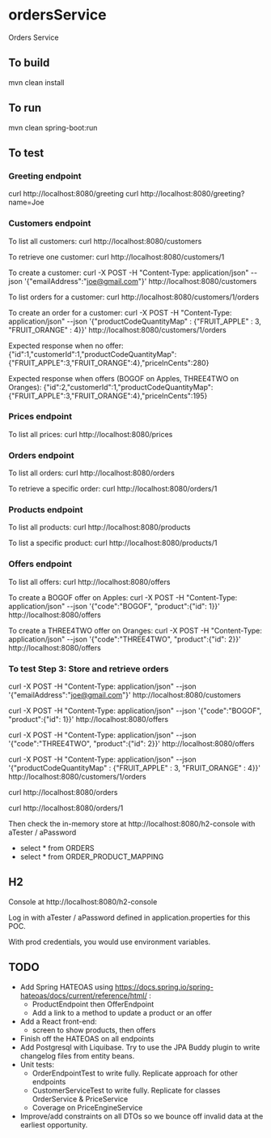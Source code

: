 # ordersService
Orders Service

## To build
mvn clean install

## To run
mvn clean spring-boot:run

## To test

### Greeting endpoint
curl http://localhost:8080/greeting
curl http://localhost:8080/greeting?name=Joe

### Customers endpoint
To list all customers:
curl http://localhost:8080/customers

To retrieve one customer:
curl http://localhost:8080/customers/1

To create a customer: 
curl -X POST -H "Content-Type: application/json" --json '{"emailAddress":"joe@gmail.com"}' http://localhost:8080/customers

To list orders for a customer: 
curl http://localhost:8080/customers/1/orders

To create an order for a customer: 
curl -X POST -H "Content-Type: application/json" --json '{"productCodeQuantityMap" : {"FRUIT_APPLE" : 3, "FRUIT_ORANGE" : 4}}' http://localhost:8080/customers/1/orders

Expected response when no offer:
{"id":1,"customerId":1,"productCodeQuantityMap":{"FRUIT_APPLE":3,"FRUIT_ORANGE":4},"priceInCents":280}

Expected response when offers (BOGOF on Apples, THREE4TWO on Oranges):
{"id":2,"customerId":1,"productCodeQuantityMap":{"FRUIT_APPLE":3,"FRUIT_ORANGE":4},"priceInCents":195}

### Prices endpoint
To list all prices: 
curl http://localhost:8080/prices

### Orders endpoint
To list all orders: 
curl http://localhost:8080/orders

To retrieve a specific order:
curl http://localhost:8080/orders/1

### Products endpoint
To list all products:
curl http://localhost:8080/products

To list a specific product:
curl http://localhost:8080/products/1

### Offers endpoint
To list all offers:
curl http://localhost:8080/offers

To create a BOGOF offer on Apples:
curl -X POST -H "Content-Type: application/json" --json '{"code":"BOGOF", "product":{"id": 1}}' http://localhost:8080/offers

To create a THREE4TWO offer on Oranges:
curl -X POST -H "Content-Type: application/json" --json '{"code":"THREE4TWO", "product":{"id": 2}}' http://localhost:8080/offers

### To test Step 3: Store and retrieve orders
curl -X POST -H "Content-Type: application/json" --json '{"emailAddress":"joe@gmail.com"}' http://localhost:8080/customers

curl -X POST -H "Content-Type: application/json" --json '{"code":"BOGOF", "product":{"id": 1}}' http://localhost:8080/offers

curl -X POST -H "Content-Type: application/json" --json '{"code":"THREE4TWO", "product":{"id": 2}}' http://localhost:8080/offers

curl -X POST -H "Content-Type: application/json" --json '{"productCodeQuantityMap" : {"FRUIT_APPLE" : 3, "FRUIT_ORANGE" : 4}}' http://localhost:8080/customers/1/orders

curl http://localhost:8080/orders

curl http://localhost:8080/orders/1

Then check the in-memory store at http://localhost:8080/h2-console with aTester / aPassword
  - select * from ORDERS
  - select * from ORDER_PRODUCT_MAPPING

## H2
Console at http://localhost:8080/h2-console 

Log in with aTester / aPassword defined in application.properties for this POC. 

With prod credentials, you would use environment variables.

## TODO
- Add Spring HATEOAS using https://docs.spring.io/spring-hateoas/docs/current/reference/html/ :
  - ProductEndpoint then OfferEndpoint
  - Add a link to a method to update a product or an offer
- Add a React front-end:
  - screen to show products, then offers
- Finish off the HATEOAS on all endpoints
- Add Postgresql with Liquibase. Try to use the JPA Buddy plugin to write changelog files from entity beans.
- Unit tests:
  - OrderEndpointTest to write fully. Replicate approach for other endpoints
  - CustomerServiceTest to write fully. Replicate for classes OrderService & PriceService
  - Coverage on PriceEngineService
- Improve/add constraints on all DTOs so we bounce off invalid data at the earliest opportunity.
